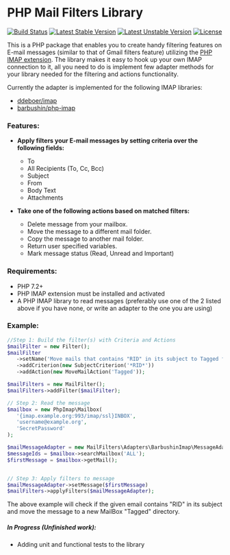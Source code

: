 PHP Mail Filters Library
===========================

[![Build Status](https://travis-ci.org/aymanrb/php-mail-filters.svg?branch=master)](https://travis-ci.org/aymanrb/php-mail-filters)
[![Latest Stable Version](https://poser.pugx.org/aymanrb/php-mail-filters/v/stable)](https://packagist.org/packages/aymanrb/php-mail-filters)
[![Latest Unstable Version](https://poser.pugx.org/aymanrb/php-mail-filters/v/unstable)](https://packagist.org/packages/aymanrb/php-mail-filters)
[![License](https://poser.pugx.org/aymanrb/php-mail-filters/license)](https://packagist.org/packages/aymanrb/php-mail-filters)

This is a PHP package that enables you to create handy filtering features on E-mail messages (similar to that of Gmail filters feature) utilizing the [PHP IMAP extension](https://php.net/manual/book.imap.php). The library makes it easy to hook up your own IMAP connection to it, all you need to do is implement few adapter methods for your library needed for the filtering and actions functionality.

Currently the adapter is implemented for the following IMAP libraries: 
- [ddeboer/imap](https://github.com/ddeboer/imap) 
- [barbushin/php-imap](https://github.com/barbushin/php-imap)

### Features:
 * **Apply filters your E-mail messages by setting criteria over the following fields:**
 	- To
 	- All Recipients (To, Cc, Bcc)
 	- Subject
 	- From
	- Body Text
	- Attachments

 * **Take one of the following actions based on matched filters:**
 	- Delete message from your mailbox.
 	- Move the message to a different mail folder.
 	- Copy the message to another mail folder.
 	- Return user specified variables.
 	- Mark message status (Read, Unread and Important)
 	
 ### Requirements:
 * PHP 7.2+
 * PHP IMAP extension must be installed and activated
 * A PHP IMAP library to read messages (preferably use one of the 2 listed above if you have none, or write an adapter to the one you are using) 
 	
 ### Example:
 
 ```php
 //Step 1: Build the filter(s) with Criteria and Actions 
 $mailFilter = new Filter();
 $mailFilter
    ->setName('Move mails that contains "RID" in its subject to Tagged folder')
    ->addCriterion(new SubjectCriterion('*RID*'))
    ->addAction(new MoveMailAction('Tagged'));

 $mailFilters = new MailFilter();
 $mailFilters->addFilter($mailFilter);

 // Step 2: Read the message
 $mailbox = new PhpImap\Mailbox(
    '{imap.example.org:993/imap/ssl}INBOX',
    'username@example.org',
    'SecretPassword'
 );

 $mailMessageAdapter = new MailFilters\Adapters\BarbushinImap\MessageAdapter($mailbox);
 $messageIds = $mailbox->searchMailbox('ALL');
 $firstMessage = $mailbox->getMail();
 
 
 // Step 3: Apply filters to message
 $mailMessageAdapter->setMessage($firstMessage)
 $mailFilters->applyFilters($mailMessageAdapter);
 ```
 
 The above example will check if the given email contains "RID" in its subject and move the message to a new MailBox "Tagged" directory.


##### In Progress (Unfinished work):
 * Adding unit and functional tests to the library